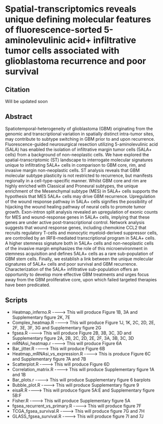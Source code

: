 # Spatial-transcriptomics reveals unique defining molecular features of fluorescence-sorted 5-aminolevulinic acid+ infiltrative tumor cells associated with glioblastoma recurrence and poor survival


## Citation

Will be updated soon

## Abstract

Spatiotemporal-heterogeneity  of  glioblastoma  (GBM)  originating  from  the  genomic  and transcriptional  variation  in  spatially  distinct intra-tumor sites, may  contribute  to  subtype switching  in  GBM  prior  to  and  upon  recurrence.  Fluorescence-guided  neurosurgical resection  utilizing  5-aminolevulinic  acid  (5ALA)  has  enabled  the  isolation  of  infiltrative margin  tumor  cells  (5ALA+  cells)  from  a  background  of  non-neoplastic  cells. We  have explored  the  spatial-transcriptomic  (ST)  landscape  to  interrogate  molecular  signatures unique to infiltrating 5ALA+ cells in comparison to GBM core, rim, and invasive margin non-neoplastic  cells.  ST  analysis  reveals  that  GBM  molecular  subtype  plasticity  is not restricted  to  recurrence,  but manifests  regionally  in  a  cell-type-specific  manner.  Whilst GBM  core  and  rim  are  highly  enriched  with  Classical  and  Proneural  subtypes,  the unique  enrichment  of  the  Mesenchymal  subtype  (MES)  in  5ALA+  cells  supports  the hypothesis  that  MES  5ALA+  cells  may  drive  GBM  recurrence.  Upregulation  of  the wound response pathway in 5ALA+ cells signifies the possibility of hijacking the wound healing  pathway  of  neural  cells  to  promote  tumor  growth.  Exon-intron  split  analysis revealed an  upregulation  of  exonic  counts  for  MES  and  wound-response  genes  in 5ALA+  cells,  implying  that  these  genes  are  under  active  post-transcriptional  control. Network analysis suggests that wound response genes, including chemokine CCL2 that recruits   regulatory   T-cells   and   monocytic   myeloid-derived   suppressor   cells,   are controlled  by  an IRF8-mediated  transcriptional  program  in  5ALA+  cells.  A  higher stemness signature both in 5ALA+ cells and non-neoplastic cells of the invasive margin emphasizes  the  role  of  this microenvironment  in  stemness  acquisition  and  defines 5ALA+  cells  as  a  rare  sub-population  of  GBM  stem  cells.  Finally,  we  establish  a  link between  the  unique  molecular signatures  of  5ALA+  cells  and  poor  survival and GBM recurrence.  Characterization of the 5ALA+ infiltrative sub-population offers an opportunity to develop more effective GBM treatments and urges focus away from the GBM proliferative core, upon which failed targeted therapies have been predicated.  

## Scripts

* Heatmap_inferno.R ----> This will produce Figure 1B, 3A and Supplementary figure 2K, 7E
* Complex_heatmap.R ----> This will produce Figure 1J, 1K, 2C, 2D, 2E, 2F, 3E, 3F, 3G and Supplementary figure 2G
* fgsea.R ----> This will produce Figure 2B, 3B, 3C, 3D and Supplementary figure 2A, 2B, 2C, 2D, 2E, 2F, 3A, 3B, 3C, 3D
* mRNAsi_heatmap.r ----> This will produce Figure 6A
* Bar_jitter.R ----> This will produce Figure 6B
* Heatmap_mRNAsi_vs_expression.R ----> This is produce Figure 6C and Supplementary figure 7A and 7B
* Scatterplot.R ----> This will produce Figure 6D
* Correlation_matrix.R ----> This will produce Supplementary figure 1A and 1B
* Bar_plots.r ----> This will produce Supplementary figure 6 barplots
* Bubble_plot.R ----> This will produce Supplementary figure 9
* eisaR.R ----> This will produce figure 5A:E and Supplementary figure 5B:F
* Fisher.R ----> This will produce Supplementary figure 5A
* fgsea_recurrent_vs_primary.R ----> This will produce figure 7F
* TCGA_fgsea_survival.R ----> This will produce figure 7G and 7H
* GLASS_fgsea_survival.R ----> This will produce figure 7I and 7J
